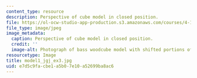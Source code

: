 ```yaml
---
content_type: resource
description: Perspective of cube model in closed position.
file: https://ol-ocw-studio-app-production.s3.amazonaws.com/courses/4-111-introduction-to-architecture-environmental-design-spring-2014/e7d5c9facbe1a5b07e10a52699ba8ac6_model1_jgj_ex3.jpg
file_type: image/jpeg
image_metadata:
  caption: Perspective of cube model in closed position.
  credit: ''
  image-alt: Photograph of bass woodcube model with shifted portions of the cube.
resourcetype: Image
title: model1_jgj_ex3.jpg
uid: e7d5c9fa-cbe1-a5b0-7e10-a52699ba8ac6
---
```


